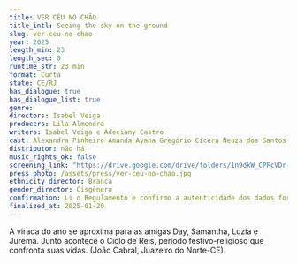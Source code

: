 ```yaml
---
title: VER CÉU NO CHÃO
title_intl: Seeing the sky on the ground
slug: ver-ceu-no-chao
year: 2025
length_min: 23
length_sec: 0
runtime_str: 23 min
format: Curta
state: CE/RJ
has_dialogue: true
has_dialogue_list: true
genre: 
directors: Isabel Veiga
producers: Lila Almendra
writers: Isabel Veiga e Adeciany Castro
cast: Alexandra Pinheiro Amanda Ayana Gregório Cícera Neuza dos Santos Irismar Silva José Nilton Souza Julia Maria
distributor: não há
music_rights_ok: false
screening_link: "https://drive.google.com/drive/folders/1n9dkW_CPFcVDr-VSdzxk6BqNI8YK5y5c"
press_photo: /assets/press/ver-ceu-no-chao.jpg
ethnicity_director: Branca
gender_director: Cisgênero
confirmation: Li o Regulamento e confirmo a autenticidade dos dados fornecido nesta ficha de inscrição.
finalized_at: 2025-01-20
---
```


A virada do ano se aproxima para as amigas Day, Samantha, Luzia e Jurema. Junto acontece o Ciclo de Reis, período festivo-religioso que confronta suas vidas. (João Cabral, Juazeiro do Norte-CE).

